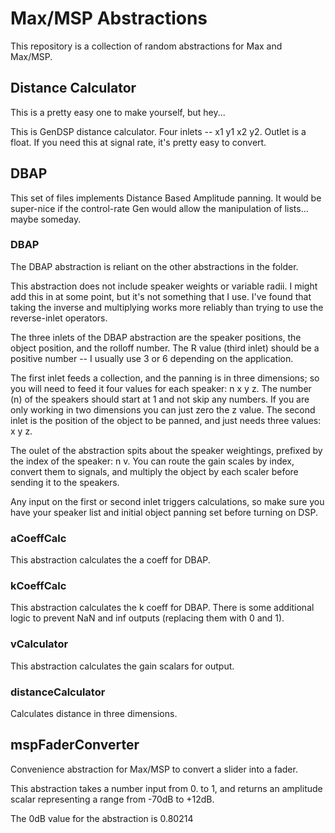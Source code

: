 # Max/MSP Abstractions

This repository is a collection of random abstractions for Max and Max/MSP. 

## Distance Calculator
This is a pretty easy one to make yourself, but hey...

This is GenDSP distance calculator. Four inlets -- x1 y1 x2 y2. Outlet is a float. If you need this at signal rate, it's pretty easy to convert.

## DBAP
This set of files implements Distance Based Amplitude panning. It would be super-nice if the control-rate Gen would allow the manipulation of lists... maybe someday.

### DBAP
The DBAP abstraction is reliant on the other abstractions in the folder.

This abstraction does not include speaker weights or variable radii. I might add this in at some point, but it's not something that I use. I've found that taking the inverse and multiplying works more reliably than trying to use the reverse-inlet operators.

The three inlets of the DBAP abstraction are the speaker positions, the object position, and the rolloff number. The R value (third inlet) should be a positive number -- I usually use 3 or 6 depending on the application.

The first inlet feeds a collection, and the panning is in three dimensions; so you will need to feed it four values for each speaker: n x y z. The number (n) of the speakers should start at 1 and not skip any numbers. If you are only working in two dimensions you can just zero the z value. The second inlet is the position of the object to be panned, and just needs three values: x y z.

The oulet of the abstraction spits about the speaker weightings, prefixed by the index of the speaker: n v. You can route the gain scales by index, convert them to signals, and multiply the object by each scaler before sending it to the speakers.

Any input on the first or second inlet triggers calculations, so make sure you have your speaker list and initial object panning set before turning on DSP.

### aCoeffCalc
This abstraction calculates the a coeff for DBAP.

### kCoeffCalc
This abstraction calculates the k coeff for DBAP. There is some additional logic to prevent NaN and inf outputs (replacing them with 0 and 1).

### vCalculator
This abstraction calculates the gain scalars for output.

### distanceCalculator
Calculates distance in three dimensions.

## mspFaderConverter
Convenience abstraction for Max/MSP to convert a slider into a fader.

This abstraction takes a number input from 0. to 1, and returns an amplitude scalar representing a range from -70dB to +12dB.

The 0dB value for the abstraction is 0.80214
